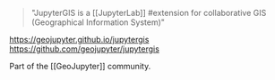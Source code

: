 > "JupyterGIS is a [[JupyterLab]] #extension for collaborative GIS (Geographical Information System)"

https://geojupyter.github.io/jupytergis
https://github.com/geojupyter/jupytergis

Part of the [[GeoJupyter]] community.